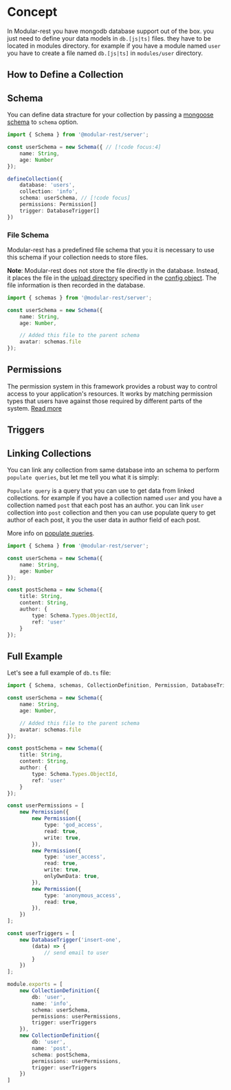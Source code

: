 # Concept
In Modular-rest you have mongodb database support out of the box. you just need to define your data models in `db.[js|ts]` files. they have to be located in modules directory. for example if you have a module named `user` you have to create a file named `db.[js|ts]` in `modules/user` directory.


## How to Define a Collection
<!-- @include: @/server-client-ts/generative/functions/defineCollection.md -->


## Schema
You can define data stracture for your collection by passing a [mongoose schema](https://mongoosejs.com/docs/5.x/docs/guide.html) to `schema` option.

```typescript
import { Schema } from '@modular-rest/server';

const userSchema = new Schema({ // [!code focus:4]
	name: String,
	age: Number
});

defineCollection({
	database: 'users',
	collection: 'info',
	schema: userSchema, // [!code focus]
	permissions: Permission[]
	trigger: DatabaseTrigger[]
})
```

### File Schema
Modular-rest has a predefined file schema that you it is necessary to use this schema if your collection needs to store files.

**Note**: Modular-rest does not store the file directly in the database. Instead, it places the file in the [upload directory](../quick-start.md#modules-and-upload-directory) specified in the [config object](../quick-start.md#configuration-summary-table). The file information is then recorded in the database.

```typescript
import { schemas } from '@modular-rest/server';

const userSchema = new Schema({
	name: String,
	age: Number,

	// Added this file to the parent schema
	avatar: schemas.file
});
```


## Permissions
The permission system in this framework provides a robust way to control access to your application's resources. It works by matching permission types that users have against those required by different parts of the system. [Read more](./../advanced/permission-and-user-access.md)

<!-- @include: @/server-client-ts/generative/classes/permission.md#example -->

## Triggers
<!-- @include: @/server-client-ts/generative/classes/databaseTrigger.md -->

## Linking Collections
You can link any collection from same database into an schema to perform `populate queries`, but let me tell you what it is simply:

`Populate query` is a query that you can use to get data from linked collections. for example if you have a collection named `user` and you have a collection named `post` that each post has an author. you can link `user` collection into `post` collection and then you can use populate query to get author of each post, it you the user data in author field of each post.

More info on [populate queries](https://mongoosejs.com/docs/5.x/docs/populate.html).

```typescript
import { Schema } from '@modular-rest/server';

const userSchema = new Schema({
	name: String,
	age: Number
});

const postSchema = new Schema({
	title: String,
	content: String,
	author: {
		type: Schema.Types.ObjectId,
		ref: 'user'
	}
});
```

## Full Example
Let's see a full example of `db.ts` file:

```typescript
import { Schema, schemas, CollectionDefinition, Permission, DatabaseTrigger } from '@modular-rest/server';

const userSchema = new Schema({
	name: String,
	age: Number,

	// Added this file to the parent schema
	avatar: schemas.file
});

const postSchema = new Schema({
	title: String,
	content: String,
	author: {
		type: Schema.Types.ObjectId,
		ref: 'user'
	}
});

const userPermissions = [
	new Permission({
		new Permission({
			type: 'god_access',
			read: true,
			write: true,
		}),
		new Permission({
			type: 'user_access',
			read: true,
			write: true,
			onlyOwnData: true,
		}),
		new Permission({
			type: 'anonymous_access',
			read: true,
		}),
	})
];

const userTriggers = [
	new DatabaseTrigger('insert-one',
		(data) => {
			// send email to user
		}
	})
];

module.exports = [
	new CollectionDefinition({
		db: 'user',
		name: 'info',
		schema: userSchema,
		permissions: userPermissions,
		trigger: userTriggers
	}),
	new CollectionDefinition({
		db: 'user',
		name: 'post',
		schema: postSchema,
		permissions: userPermissions,
		trigger: userTriggers
	})
]
```
